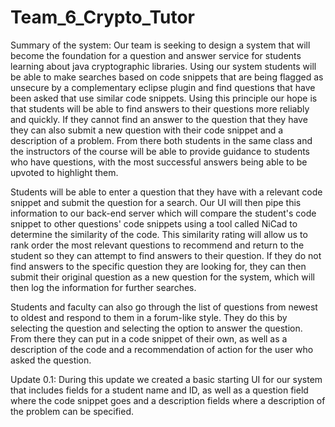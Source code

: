 # Team_6_Crypto_Tutor
Summary of the system: Our team is seeking to design a system that will become the foundation for a question and answer service for students learning about java cryptographic libraries. Using our system students will be able to make searches based on code snippets that are being flagged as unsecure by a complementary eclipse plugin and find questions that have been asked that use similar code snippets. Using this principle our hope is that students will be able to find answers to their questions more reliably and quickly. If they cannot find an answer to the question that they have they can also submit a new question with their code snippet and a description of a problem. From there both students in the same class and the instructors of the course will be able to provide guidance to students who have questions, with the most successful answers being able to be upvoted to highlight them.

Students will be able to enter a question that they have with a relevant code snippet and submit the question for a search. Our UI will then pipe this information to our back-end server which will compare the student's code snippet to other questions' code snippets using a tool called NiCad to determine the similarity of the code. This similarity rating will allow us to rank order the most relevant questions to recommend and return to the student so they can attempt to find answers to their question. If they do not find answers to the specific question they are looking for, they can then submit their original question as a new question for the system, which will then log the information for further searches.

Students and faculty can also go through the list of questions from newest to oldest and respond to them in a forum-like style. They do this by selecting the question and selecting the option to answer the question. From there they can put in a code snippet of their own, as well as a description of the code and a recommendation of action for the user who asked the question.

Update 0.1: During this update we created a basic starting UI for our system that includes fields for a student name and ID, as well as a question field where the code snippet goes and a description fields where a description of the problem can be specified.
